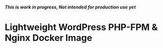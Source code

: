 ##### This is work in progress, Not intended for production use yet

# Lightweight WordPress PHP-FPM & Nginx Docker Image
